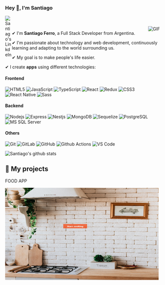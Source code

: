 ### Hey 👋, I'm Santiago

<a href="https://www.linkedin.com/in/santiago-ferro-fullstack/">  
  <img align="left" alt="Santiago's LinkdeIn" width="22px" src="https://img.icons8.com/external-justicon-flat-justicon/64/000000/external-linkedin-social-media-justicon-flat-justicon.png"/>
</a>

<br />
<br />

<img align="right" alt="GIF" src="https://i.pinimg.com/originals/e4/26/70/e426702edf874b181aced1e2fa5c6cde.gif" />

✔ I'm **Santiago Ferro**, a Full Stack Developer from Argentina.

✔ I'm passionate about technology and web development, 
continuously learning and adapting to the world surrounding us.


✔ My goal is to make people's life easier.


✔ I create **apps** using different technologies:

#### Frontend
![HTML5](https://img.shields.io/badge/-HTML5-%23E44D27?style=flat-square&logo=html5&logoColor=ffffff)
![JavaScript](https://img.shields.io/badge/-JavaScript-%23F7DF1C?style=flat-square&logo=javascript&logoColor=000000&labelColor=%23F7DF1C&color=%23FFCE5A)
![TypeScript](https://img.shields.io/badge/-TypeScript-%23F7DF1C?style=flat-square&logo=TypeScript)
![React](https://img.shields.io/badge/-React-%23282C34?style=flat-square&logo=react)
![Redux](https://img.shields.io/badge/-Redux-white?style=flat-square&logo=Redux&logoColor=9c23d2)
![CSS3](https://img.shields.io/badge/-CSS3-%231572B6?style=flat-square&logo=css3)
![React Native](https://img.shields.io/badge/-ReactNative-%23282C34?style=flat-square&logo=react)
![Sass](https://img.shields.io/badge/-Sass-%23CC6699?style=flat-square&logo=sass&logoColor=ffffff)

#### Backend
![Nodejs](https://img.shields.io/badge/-Nodejs-black?style=flat-square&logo=Node.js)
![Express](https://img.shields.io/badge/-Express-%23E44D27?style=flat-square&logo=Express)
![Nestjs](https://img.shields.io/badge/-Nestjs-black?style=flat-square&logo=Nestjs&logoColor=f2003c)
![MongoDB](https://img.shields.io/badge/-MongoDB-grey?style=flat-square&logo=mongodb)
![Sequelize](https://img.shields.io/badge/-Sequelize-black?style=flat-square&logo=Sequelize)
![PostgreSQL](https://img.shields.io/badge/-PostgreSQL-336791?style=flat-square&logo=postgresql)
![MS SQL Server](http://img.shields.io/badge/-MS%20SQL%20Server-CC2927?style=flat-square&logo=microsoft-sql-server&logoColor=ffffff)

#### Others
![Git](https://img.shields.io/badge/-Git-%23F05032?style=flat-square&logo=git&logoColor=%23ffffff)
![GitLab](https://img.shields.io/badge/-GitLab-FCA121?style=flat-square&logo=gitlab)
![GitHub](https://img.shields.io/badge/-GitHub-181717?style=flat-square&logo=github)
![Github Actions](http://img.shields.io/badge/-Github%20Actions-2088FF?style=flat-square&logo=github-actions&logoColor=ffffff)
![VS Code](http://img.shields.io/badge/-VS%20Code-007ACC?style=flat-square&logo=visual-studio-code&logoColor=ffffff)

![Santiago's github stats](https://github-readme-stats.vercel.app/api?username=hypekenny&show_icons=true&hide_border=true)

## :pushpin: My projects
FOOD APP
 
<p>
 <a href ="https://github.com/hypekenny/Food-App"><code><img width="500px" height="300px" src="https://github.com/hypekenny/Food-App/blob/main/FoodApp.png"></code></a>
</p>

